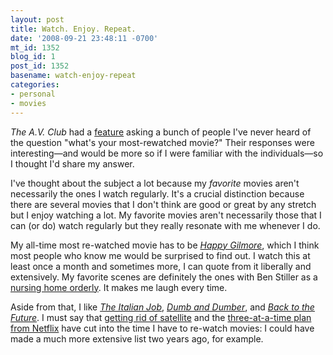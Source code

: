```yaml
---
layout: post
title: Watch. Enjoy. Repeat.
date: '2008-09-21 23:48:11 -0700'
mt_id: 1352
blog_id: 1
post_id: 1352
basename: watch-enjoy-repeat
categories:
- personal
- movies
---
```

<p>
<cite>The A.V. Club</cite> had a <a href="http://www.avclub.com/content/feature/avq_a_most_rewatched_movies">feature</a> asking a bunch of people I've never heard of the question "what's your most-rewatched movie?" Their responses were interesting&#x2014;and would be more so if I were familiar with the individuals&#x2014;so I thought I'd share my answer.
</p>
<p>
I've thought about the subject a lot because my <em>favorite</em> movies aren't necessarily the ones I watch regularly. It's a crucial distinction because there are several movies that I don't think are good or great by any stretch but I enjoy watching a lot. My favorite movies aren't necessarily those that I can (or do) watch regularly but they really resonate with me whenever I do.
</p>
<p>
My all-time most re-watched movie has to be <a href="http://www.amazon.com/exec/obidos/ASIN/B0009X760U/bbrown-20/ref=nosim/"><cite>Happy Gilmore</cite></a>, which I think most people who know me would be surprised to find out. I watch this at least once a month and sometimes more, I can quote from it liberally and extensively. My favorite scenes are definitely the ones with Ben Stiller as a <a href="http://www.imdb.com/title/tt0116483/quotes#qt0242634">nursing home orderly</a>. It makes me laugh every time.
</p>
<p>
Aside from that, I like <a href="http://www.amazon.com/exec/obidos/ASIN/B0000B1OFL/bbrown-20/ref=nosim/"><cite>The Italian Job</cite></a>, <a href="http://www.amazon.com/exec/obidos/ASIN/0780618556/bbrown-20/ref=nosim/"><cite>Dumb and Dumber</cite></a>, and <a href="http://www.amazon.com/exec/obidos/ASIN/B00006AL1E/bbrown-20/ref=nosim/"><cite>Back to the Future</cite></a>. I must say that <a href="http://www.6browns.com/2008/01/tv-simplified/">getting rid of satellite</a> and the <a href="http://www.netflix.com/BeMyFriend/POgQBXgWBWiBKyVpf1Fq">three-at-a-time plan from Netflix</a> have cut into the time I have to re-watch movies: I could have made a much more extensive list two years ago, for example.
</p>
